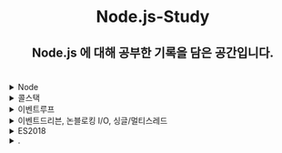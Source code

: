 # <p align=center>**Node.js-Study**</p>
## <p align=center>**Node.js 에 대해 공부한 기록을 담은 공간입니다.**</p>

<!-- <p align="center">
	<img src="https://user-images.githubusercontent.com/97582839/178905523-9e563c52-0380-4ea5-8fab-1d01b2765ff8.jpg" width="100%">
</p> -->

<br>

<details>
<summary>Node</summary>

- #### 가상머신으로 보아도 괜찮을 듯?
- #### JacaScript를 웹브라우저 바깥의 환경에서 구동되게 하는 프로그램
- #### 터미널에 node '파일명' 입력하면 실행됨 (자바스크립트 파일의 경우 확장자 생략해도 무방함)

```javascript
var a = 1;
var b = 2;
console.log(a + b);
console.log('hello node');

// 실행결과
3
hello node
```

</details>



<details>
<summary>콜스택</summary>

```javascript
function first() {
	second();
	console.log('첫 번째');
}
function second() {
	third();
	console.log('두 번째');
}
function third() {
	console.log('세 번째');
}
first();

// 실행결과
세 번째
두 번째
첫 번째
```

</details>



<details>
<summary>이벤트루프</summary>

- #### 여러 개의 태스크큐에서 함수를 순서대로 꺼내오는 역할

```javascript
function run() {
	console.log('3초 후 실행');
}
console.log('시작');
setTimeout(run, 3000);
console.log('끝');

// 실행결과
시작
끝
3초 후 실행
```

#### 언제 태스크큐에 들어감?
> `setTimeout` `setInterval` `setImmediate`<br>`Promise.resolve` `Promise.reject`<br>`async` `await` `EventListener`

<br>

참고 : [Node.js 공식문서](https://nodejs.org/ko/docs/guides/event-loop-timers-and-nexttick/)
</details>



<details>
<summary>이벤트드리븐, 논블로킹 I/O, 싱글/멀티스레드</summary>

정리필요

</details>



<details>
<summary>ES2018</summary>

- #### 변수선언방식 변화 : `var` >>> `const`, `let` 
	> const, let은 블럭({}) 스코프 : 블럭 밖에서 접근 불가

	#### `var`

	```javascript
	if(true) {
		var x = 3;
	}
	console.log(x);

	// 실행결과
	3
	```

	#### `const`
	
	```javascript
	if(true) {
		const y = 3;
	}
	console.log(y);

	// 실행결과 에러출력
	ReferenceError: y is not defined
	```

- #### `const`와 `let`의 차이

	#### `const`
	> 값 재할당 불가

	```javascript
	const a = 0;
	a = 1;

	// 실행결과 에러출력
	TypeError: Assignment to constant variable.
	```

	#### `let`
	> 값 재할당 가능

	```javascript
	let b = 0;
	b = 1;

	// 실행결과
	1
	```
</details>



<details>
<summary>.</summary>

```javascript

```

</details>